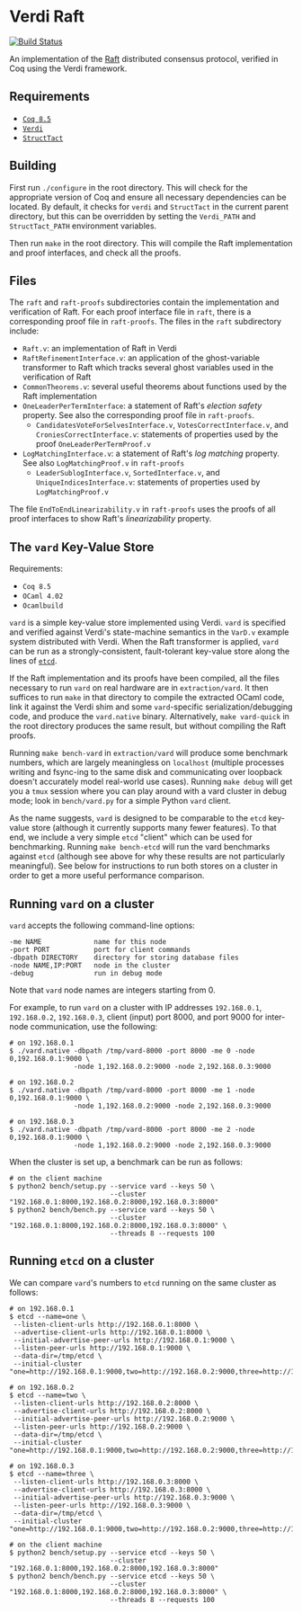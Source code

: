 Verdi Raft
==========

[![Build Status](https://api.travis-ci.org/uwplse/verdi-raft.svg?branch=master)](https://travis-ci.org/uwplse/verdi-raft)

An implementation of the [Raft](https://raft.github.io) distributed consensus protocol, verified in Coq using the Verdi framework.

Requirements
------------

 - [`Coq 8.5`](https://coq.inria.fr/download)
 - [`Verdi`](https://github.com/uwplse/verdi)
 - [`StructTact`](https://github.com/uwplse/StructTact)

Building
--------

First run `./configure` in the root directory.  This will check
for the appropriate version of Coq and ensure all necessary
dependencies can be located. By default, it checks for `verdi` 
and `StructTact` in the current parent directory, but this can be
overridden by setting the `Verdi_PATH` and `StructTact_PATH` environment
variables.

Then run `make` in the root directory. This will compile the Raft 
implementation and proof interfaces, and check all the proofs.

Files
-----

The `raft` and `raft-proofs` subdirectories contain the implementation and
verification of Raft. For each proof interface file in `raft`, there is a 
corresponding proof file in `raft-proofs`. The files in the `raft` 
subdirectory include:

- `Raft.v`: an implementation of Raft in Verdi
- `RaftRefinementInterface.v`: an application of the ghost-variable transformer
  to Raft which tracks several ghost variables used in the
  verification of Raft
- `CommonTheorems.v`: several useful theorems about functions used by
  the Raft implementation
- `OneLeaderPerTermInterface`: a statement of Raft's *election
  safety* property. See also the corresponding proof file in `raft-proofs`.
    - `CandidatesVoteForSelvesInterface.v`, `VotesCorrectInterface.v`, and
      `CroniesCorrectInterface.v`: statements of properties used by the proof
      `OneLeaderPerTermProof.v`
- `LogMatchingInterface.v`: a statement of Raft's *log matching*
    property. See also `LogMatchingProof.v` in `raft-proofs`
    - `LeaderSublogInterface.v`, `SortedInterface.v`, and `UniqueIndicesInterface.v`: statements
      of properties used by `LogMatchingProof.v`

The file `EndToEndLinearizability.v` in `raft-proofs` uses the proofs of
all proof interfaces to show Raft's *linearizability* property.

The `vard` Key-Value Store
------------------------

Requirements:

- `Coq 8.5`
- `OCaml 4.02`
- `Ocamlbuild`

`vard` is a simple key-value store implemented using
Verdi. `vard` is specified and verified against Verdi's state-machine
semantics in the `VarD.v` example system distributed with Verdi. When the Raft transformer
is applied, `vard` can be run as a strongly-consistent, fault-tolerant key-value store
along the lines of [`etcd`](https://github.com/coreos/etcd).

If the Raft implementation and its proofs have been compiled, all the files
necessary to run `vard` on real hardware are in `extraction/vard`. It then
suffices to run `make` in that directory to compile the extracted OCaml code, link it
against the Verdi shim and some `vard`-specific serialization/debugging code,
and produce the `vard.native` binary. Alternatively, `make vard-quick` in the
root directory produces the same result, but without compiling the Raft proofs.

Running `make bench-vard` in `extraction/vard` will produce some 
benchmark numbers, which are largely meaningless on
`localhost` (multiple processes writing and fsync-ing to the same disk
and communicating over loopback doesn't accurately model real-world
use cases). Running `make debug` will get you a `tmux` session where
you can play around with a vard cluster in debug mode; look in
`bench/vard.py` for a simple Python `vard` client.

As the name suggests, `vard` is designed to be comparable to the `etcd`
key-value store (although it currently supports many fewer
features). To that end, we include a very simple `etcd` "client" which
can be used for benchmarking. Running `make bench-etcd` will run the
vard benchmarks against `etcd` (although see above for why these results
are not particularly meaningful). See below for instructions to run
both stores on a cluster in order to get a more useful performance
comparison.

Running `vard` on a cluster
---------------------------

`vard` accepts the following command-line options:

```
-me NAME             name for this node
-port PORT           port for client commands
-dbpath DIRECTORY    directory for storing database files
-node NAME,IP:PORT   node in the cluster
-debug               run in debug mode
```

Note that `vard` node names are integers starting from 0.

For example, to run `vard` on a cluster with IP addresses
`192.168.0.1`, `192.168.0.2`, `192.168.0.3`, client (input) port 8000,
and port 9000 for inter-node communication, use the following:

    # on 192.168.0.1
    $ ./vard.native -dbpath /tmp/vard-8000 -port 8000 -me 0 -node 0,192.168.0.1:9000 \
                    -node 1,192.168.0.2:9000 -node 2,192.168.0.3:9000

    # on 192.168.0.2
    $ ./vard.native -dbpath /tmp/vard-8000 -port 8000 -me 1 -node 0,192.168.0.1:9000 \
                    -node 1,192.168.0.2:9000 -node 2,192.168.0.3:9000

    # on 192.168.0.3
    $ ./vard.native -dbpath /tmp/vard-8000 -port 8000 -me 2 -node 0,192.168.0.1:9000 \
                    -node 1,192.168.0.2:9000 -node 2,192.168.0.3:9000

When the cluster is set up, a benchmark can be run as follows:

    # on the client machine
    $ python2 bench/setup.py --service vard --keys 50 \
                             --cluster "192.168.0.1:8000,192.168.0.2:8000,192.168.0.3:8000"
    $ python2 bench/bench.py --service vard --keys 50 \
                             --cluster "192.168.0.1:8000,192.168.0.2:8000,192.168.0.3:8000" \
                             --threads 8 --requests 100


Running `etcd` on a cluster
-------------------------

We can compare `vard`'s numbers to `etcd` running on the same cluster as
follows:

    # on 192.168.0.1
    $ etcd --name=one \
     --listen-client-urls http://192.168.0.1:8000 \
     --advertise-client-urls http://192.168.0.1:8000 \
     --initial-advertise-peer-urls http://192.168.0.1:9000 \
     --listen-peer-urls http://192.168.0.1:9000 \
     --data-dir=/tmp/etcd \
     --initial-cluster "one=http://192.168.0.1:9000,two=http://192.168.0.2:9000,three=http://192.168.0.3:9000"

    # on 192.168.0.2
    $ etcd --name=two \
     --listen-client-urls http://192.168.0.2:8000 \
     --advertise-client-urls http://192.168.0.2:8000 \
     --initial-advertise-peer-urls http://192.168.0.2:9000 \
     --listen-peer-urls http://192.168.0.2:9000 \
     --data-dir=/tmp/etcd \
     --initial-cluster "one=http://192.168.0.1:9000,two=http://192.168.0.2:9000,three=http://192.168.0.3:9000"

    # on 192.168.0.3
    $ etcd --name=three \
     --listen-client-urls http://192.168.0.3:8000 \
     --advertise-client-urls http://192.168.0.3:8000 \
     --initial-advertise-peer-urls http://192.168.0.3:9000 \
     --listen-peer-urls http://192.168.0.3:9000 \
     --data-dir=/tmp/etcd \
     --initial-cluster "one=http://192.168.0.1:9000,two=http://192.168.0.2:9000,three=http://192.168.0.3:9000"

    # on the client machine
    $ python2 bench/setup.py --service etcd --keys 50 \
                             --cluster "192.168.0.1:8000,192.168.0.2:8000,192.168.0.3:8000"
    $ python2 bench/bench.py --service etcd --keys 50 \
                             --cluster "192.168.0.1:8000,192.168.0.2:8000,192.168.0.3:8000" \
                             --threads 8 --requests 100
